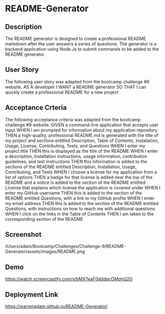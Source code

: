 # README-Generator

## Description
The README generator is designed to create a professional README markdown after the user answers a series of questions. The generator is a backend application using Node.Js to submit commands to be added to the README generator.

## User Story
The following user story was adapted from the bootcamp challenge #9 website.
AS A developer
I WANT a README generator
SO THAT I can quickly create a professional README for a new project
## Acceptance Crteria
The following acceptance criteria was adapted from the bootcamp challenge #9 website.
GIVEN a command-line application that accepts user input
WHEN I am prompted for information about my application repository
THEN a high-quality, professional README.md is generated with the title of my project and sections entitled Description, Table of Contents, Installation, Usage, License, Contributing, Tests, and Questions
WHEN I enter my project title
THEN this is displayed as the title of the README
WHEN I enter a description, installation instructions, usage information, contribution guidelines, and test instructions
THEN this information is added to the sections of the README entitled Description, Installation, Usage, Contributing, and Tests
WHEN I choose a license for my application from a list of options
THEN a badge for that license is added near the top of the README and a notice is added to the section of the README entitled License that explains which license the application is covered under
WHEN I enter my GitHub username
THEN this is added to the section of the README entitled Questions, with a link to my GitHub profile
WHEN I enter my email address
THEN this is added to the section of the README entitled Questions, with instructions on how to reach me with additional questions
WHEN I click on the links in the Table of Contents
THEN I am taken to the corresponding section of the README

## Screenshot
/Users/adam/Bootcamp/Challenges/Challenge-9/README-Generator/assets/images/README.png
## Demo
https://watch.screencastify.com/v/bMX7eaF0dddqcOMphQ2G
## Deployment Link
https://warrenadam.github.io/README-Generator/